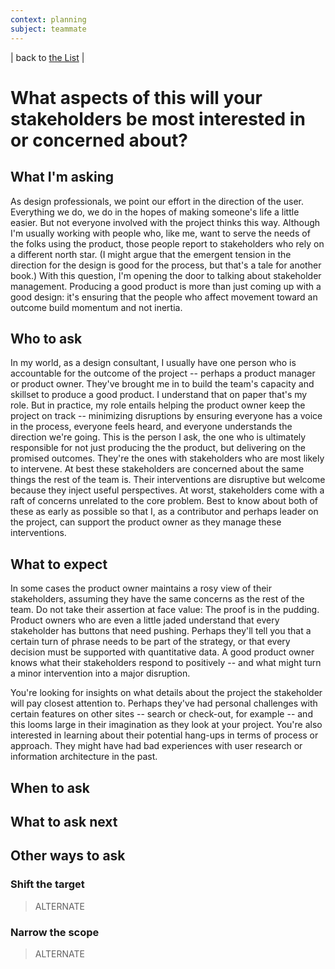 ```yaml
---
context: planning
subject: teammate
---
```


| back to [the List](index.md) |

# What aspects of this will your stakeholders be most interested in or concerned about?

## What I'm asking
As design professionals, we point our effort in the direction of the user. Everything we do, we do in the hopes of making someone's life a little easier. But not everyone involved with the project thinks this way. Although I'm usually working with people who, like me, want to serve the needs of the folks using the product, those people report to stakeholders who rely on a different north star. (I might argue that the emergent tension in the direction for the design is good for the process, but that's a tale for another book.) With this question, I'm opening the door to talking about stakeholder management. Producing a good product is more than just coming up with a good design: it's ensuring that the people who affect movement toward an outcome build momentum and not inertia. 

## Who to ask
In my world, as a design consultant, I usually have one person who is accountable for the outcome of the project -- perhaps a product manager or product owner. They've brought me in to build the team's capacity and skillset to produce a good product. I understand that on paper that's my role. But in practice, my role entails helping the product owner keep the project on track -- minimizing disruptions by ensuring everyone has a voice in the process, everyone feels heard, and everyone understands the direction we're going. This is the person I ask, the one who is ultimately responsible for not just producing the the product, but delivering on the promised outcomes. They're the ones with stakeholders who are most likely to intervene. At best these stakeholders are concerned about the same things the rest of the team is. Their interventions are disruptive but welcome because they inject useful perspectives. At worst, stakeholders come with a raft of concerns unrelated to the core problem. Best to know about both of these as early as possible so that I, as a contributor and perhaps leader on the project, can support the product owner as they manage these interventions.

## What to expect
In some cases the product owner maintains a rosy view of their stakeholders, assuming they have the same concerns as the rest of the team. Do not take their assertion at face value: The proof is in the pudding. Product owners who are even a little jaded understand that every stakeholder has buttons that need pushing. Perhaps they'll tell you that a certain turn of phrase needs to be part of the strategy, or that every decision must be supported with quantitative data. A good product owner knows what their stakeholders respond to positively -- and what might turn a minor intervention into a major disruption. 

You're looking for insights on what details about the project the stakeholder will pay closest attention to. Perhaps they've had personal challenges with certain features on other sites -- search or check-out, for example -- and this looms large in their imagination as they look at your project. You're also interested in learning about their potential hang-ups in terms of process or approach. They might have had bad experiences with user research or information architecture in the past. 

## When to ask

## What to ask next

## Other ways to ask
### Shift the target
> ALTERNATE



### Narrow the scope
> ALTERNATE

